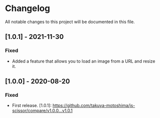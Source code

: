 # Changelog

All notable changes to this project will be documented in this file.

## [1.0.1] - 2021-11-30
### Fixed
- Added a feature that allows you to load an image from a URL and resize it.

## [1.0.0] - 2020-08-20
### Fixed
- First release.
[1.0.1]: https://github.com/takuya-motoshima/js-scissor/compare/v1.0.0...v1.0.1